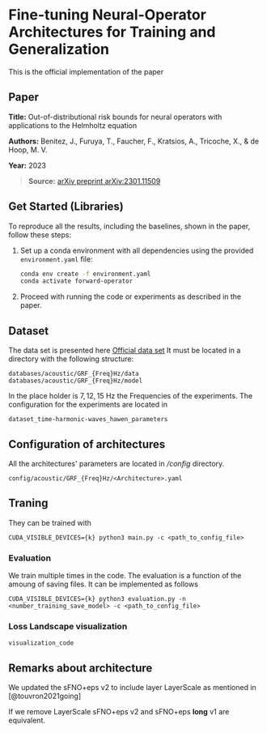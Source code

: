 # Fine-tuning Neural-Operator Architectures for Training and Generalization

This is the official implementation of the paper 


## Paper 

**Title:** Out-of-distributional risk bounds for neural operators with applications to the Helmholtz equation

**Authors:** Benitez, J., Furuya, T., Faucher, F., Kratsios, A., Tricoche, X., & de Hoop, M. V.

**Year:** 2023

> **Source:** [arXiv preprint arXiv:2301.11509](https://arxiv.org/abs/2301.11509)

## Get Started (Libraries)

To reproduce all the results, including the baselines, shown in the paper, follow these steps:

1. Set up a conda environment with all dependencies using the provided `environment.yaml` file:
    ```bash
    conda env create -f environment.yaml
    conda activate forward-operator
    ```
2. Proceed with running the code or experiments as described in the paper.

## Dataset 
The data set is presented here [Official data set](https://rice.app.box.com/s/haczq8oad4b5cvi8pf8cp01sz4f0vfey)  It must be located in a directory with the following structure:
```
databases/acoustic/GRF_{Freq}Hz/data
databases/acoustic/GRF_{Freq}Hz/model
```
In the place holder is $7, 12, 15$ Hz the Frequencies of the experiments. The configuration for the experiments are located in 
```
dataset_time-harmonic-waves_hawen_parameters
```
## Configuration of architectures
All the architectures' parameters are located in */config* directory.
```
config/acoustic/GRF_{Freq}Hz/<Architecture>.yaml
```

## Traning

They can be trained with
```
CUDA_VISIBLE_DEVICES={k} python3 main.py -c <path_to_config_file>
```

### Evaluation
We train multiple times in the code. The evaluation is a function of the amoung of saving files. It can be implemented as follows

```
CUDA_VISIBLE_DEVICES={k} python3 evaluation.py -n <number_training_save_model> -c <path_to_config_file>
```

### Loss Landscape visualization
```
visualization_code
```

## Remarks about architecture
We updated the sFNO+eps v2 to include layer LayerScale as mentioned in [@touvron2021going]

If we remove LayerScale sFNO+eps v2 and sFNO+eps **long** v1 are equivalent. 
